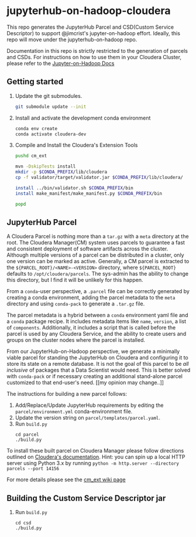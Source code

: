 # jupyterhub-on-hadoop-cloudera
This repo generates the JupyterHub Parcel and CSD(Custom Service Descriptor) to support 
@jimcrist's jupyter-on-hadoop effort. Ideally, this repo will move under the 
jupyterhub-on-hadoop repo.

Documentation in this repo is strictly restricted to the generation of parcels and CSDs.
For instructions on how to use them in your Cloudera Cluster, please refer to the
[Jupyter-on-Hadoop Docs][1]


## Getting started
  1. Update the git submodules.
     ```bash
     git submodule update --init
     ```
  2. Install and activate the development conda environment 
     ```bash
     conda env create
     conda activate cloudera-dev
     ```
  3. Compile and Install the Cloudera's Extension Tools
     ```bash
     pushd cm_ext 
     
     mvn -DskipTests install 
     mkdir -p $CONDA_PREFIX/lib/cloudera
     cp -f validator/target/validator.jar $CONDA_PREFIX/lib/cloudera/
     
     install ../bin/validator.sh $CONDA_PREFIX/bin
     install make_manifest/make_manifest.py $CONDA_PREFIX/bin
     
     popd
     ```
     
## JupyterHub Parcel

  A Cloudera Parcel is nothing more than a `tar.gz` with a `meta` directory at the root.
  The Cloudera Manager(CM) system uses parcels to guarantee a fast and consistent 
  deployment of software artifacts across the cluster. Although multiple versions of a
  parcel can be distributed in a cluster, only one version can be marked as active.
  Generally, a CM parcel is extracted to the `${PARCEL_ROOT}/<NAME>-<VERSION>` directory, 
  where `${PARCEL_ROOT}` defaults to `/opt/cloudera/parcels`.  The sys-admin has the
  ability to change this directory, but I find it will be unlikely for this happen.
  
  From a `conda`-user perspective, a `.parcel` file can be correctly generated by 
  creating a conda environment, adding the parcel metadata to the `meta` directory and 
  using `conda-pack` to generate a `.tar.gz` file. 
  
  The parcel metadata is a hybrid between a `conda` environment yaml file and a `conda`
  package recipe. It includes metadata items like `name`, `version`, a list
  of `components`. Additionally, it includes a script that is called before the parcel is
  used by any Cloudera Service, and the ability to create users and groups on the cluster
  nodes where the parcel is installed.
  
  From our JupyterHub-on-Hadoop perspective, we generate a minimally viable parcel for 
  standing the JupyterHub on Cloudera and configuring it to store its state on a remote
  database. It is not the goal of this parcel to be *all inclusive* of packages that a
  Data Scientist would need. This is better solved with `conda-pack` or if necessary 
  creating an additional stand-alone parcel customized to that end-user's need. 
  [[my opinion may change..]]
  
  The instructions for building a new parcel follows:
  1. Add/Replace/Update JupyterHub requirements by editing the
     `parcel/environment.yml` conda-environment file.
  3. Update the version string on `parcel/templates/parcel.yaml`.
  2. Run `build.py`
     ```
     cd parcel
     ./build.py
     ```
  
  To install these built parcel on Cloudera Manager please follow directions outlined
  on [Cloudera's documentation][2]. Hint: you can spin up a local HTTP server using 
  Python 3.x by running `python -m http.server --directory parcels --port 14156`
  
  For more details please see the [cm_ext wiki page][3]

## Building the Custom Service Descriptor jar

  1. Run `build.py`
     ```
     cd csd
     ./build.py
     ```

  [1]: https://jcrist.github.io/jupyterhub-on-hadoop/
  [2]: https://www.cloudera.com/documentation/enterprise/latest/topics/cm_ig_parcels.html
  [3]: https://github.com/cloudera/cm_ext/wiki